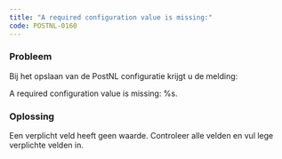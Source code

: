 ```yaml
---
title: "A required configuration value is missing:"
code: POSTNL-0160
---
```



<p><h3>Probleem</h3></p>
<p>Bij het opslaan van de PostNL configuratie krijgt u de melding:</p>
<p>A required configuration value is missing: %s.</p>
<p><h3>Oplossing</h3></p>
<p>Een verplicht veld heeft geen waarde. Controleer alle velden en vul lege verplichte velden in.</p>
